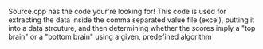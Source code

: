 Source.cpp has the code your're looking for! This code is used for extracting the data inside the comma separated value file (excel),
putting it into a data strcuture,
and then determining whether the scores imply a "top brain" or a "bottom brain" using a given, predefined algorithm
